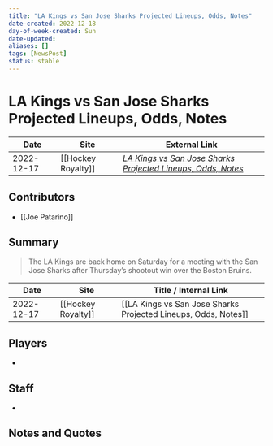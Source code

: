 ```yaml
---
title: "LA Kings vs San Jose Sharks Projected Lineups, Odds, Notes"
date-created: 2022-12-18
day-of-week-created: Sun
date-updated: 
aliases: []
tags: [NewsPost]
status: stable
---
```


# LA Kings vs San Jose Sharks Projected Lineups, Odds, Notes

| Date       | Site               | External Link                                                                                                                                                  |
| ---------- | ------------------ | -------------------------------------------------------------------------------------------------------------------------------------------------------------- |
| 2022-12-17 | [[Hockey Royalty]] | [*LA Kings vs San Jose Sharks Projected Lineups, Odds, Notes*](https://hockeyroyalty.com/2022/12/17/la-kings-vs-san-jose-sharks-projected-lineups-odds-notes/) |

## Contributors
- [[Joe Patarino]]

## Summary
> The LA Kings are back home on Saturday for a meeting with the San Jose Sharks after Thursday’s shootout win over the Boston Bruins.

| Date | Site | Title / Internal Link | 
| ---- | ---- | --------------------- |
| 2022-12-17 | [[Hockey Royalty]]      | [[LA Kings vs San Jose Sharks Projected Lineups, Odds, Notes]]                                                                                                                                              |

## Players
- 

## Staff
- 

## Notes and Quotes

